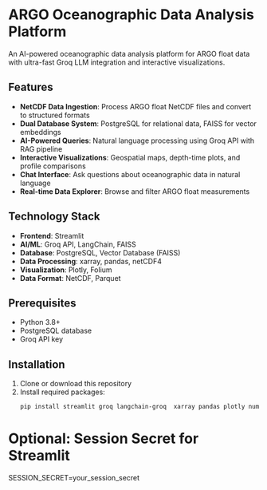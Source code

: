 # ARGO Oceanographic Data Analysis Platform

An AI-powered oceanographic data analysis platform for ARGO float data with ultra-fast Groq LLM integration and interactive visualizations.

## Features

- **NetCDF Data Ingestion**: Process ARGO float NetCDF files and convert to structured formats
- **Dual Database System**: PostgreSQL for relational data, FAISS for vector embeddings
- **AI-Powered Queries**: Natural language processing using Groq API with RAG pipeline
- **Interactive Visualizations**: Geospatial maps, depth-time plots, and profile comparisons
- **Chat Interface**: Ask questions about oceanographic data in natural language
- **Real-time Data Explorer**: Browse and filter ARGO float measurements

## Technology Stack

- **Frontend**: Streamlit
- **AI/ML**: Groq API, LangChain, FAISS
- **Database**: PostgreSQL, Vector Database (FAISS)
- **Data Processing**: xarray, pandas, netCDF4
- **Visualization**: Plotly, Folium
- **Data Format**: NetCDF, Parquet

## Prerequisites

- Python 3.8+
- PostgreSQL database
- Groq API key

## Installation

1. Clone or download this repository
2. Install required packages:
   ```bash
   pip install streamlit groq langchain-groq  xarray pandas plotly numpy chromadb netcdf4
   ```



# Optional: Session Secret for Streamlit
SESSION_SECRET=your_session_secret
